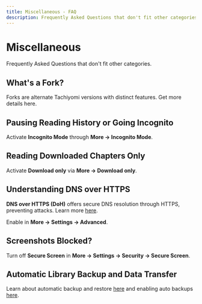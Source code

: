 ```yaml
---
title: Miscellaneous - FAQ
description: Frequently Asked Questions that don't fit other categories.
---
```


# Miscellaneous
Frequently Asked Questions that don't fit other categories.

## What's a Fork?
Forks are alternate Tachiyomi versions with distinct features. Get more details here.

## Pausing Reading History or Going Incognito
Activate **Incognito Mode** through **More -> Incognito Mode**.

## Reading Downloaded Chapters Only
Activate **Download only** via **More -> Download only**.

## Understanding DNS over HTTPS
**DNS over HTTPS (DoH)** offers secure DNS resolution through HTTPS, preventing attacks.
Learn more [here](https://www.cloudflare.com/learning/dns/dns-over-tls/).

Enable in **More -> Settings -> Advanced**.

## Screenshots Blocked?
Turn off **Secure Screen** in **More -> Settings -> Security -> Secure Screen**.

## Automatic Library Backup and Data Transfer
Learn about automatic backup and restore [here](/docs/guides/backups) and enabling auto backups [here](/docs/guides/backups#enabling-automatic-backups).
